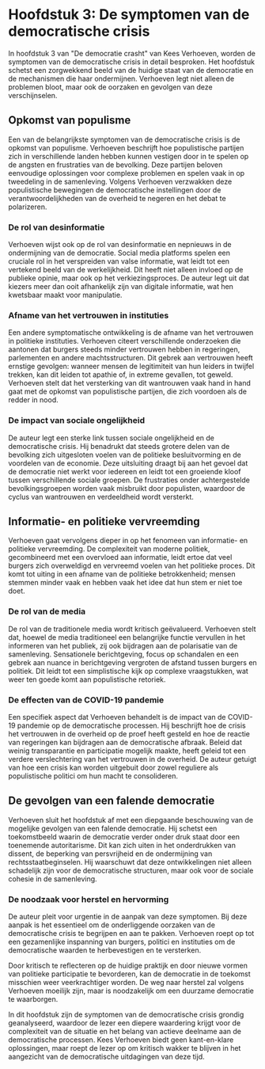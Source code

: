 # Hoofdstuk 3: De symptomen van de democratische crisis

In hoofdstuk 3 van "De democratie crasht" van Kees Verhoeven, worden de symptomen van de democratische crisis in detail besproken. Het hoofdstuk schetst een zorgwekkend beeld van de huidige staat van de democratie en de mechanismen die haar ondermijnen. Verhoeven legt niet alleen de problemen bloot, maar ook de oorzaken en gevolgen van deze verschijnselen.

## Opkomst van populisme

Een van de belangrijkste symptomen van de democratische crisis is de opkomst van populisme. Verhoeven beschrijft hoe populistische partijen zich in verschillende landen hebben kunnen vestigen door in te spelen op de angsten en frustraties van de bevolking. Deze partijen beloven eenvoudige oplossingen voor complexe problemen en spelen vaak in op tweedeling in de samenleving. Volgens Verhoeven verzwakken deze populistische bewegingen de democratische instellingen door de verantwoordelijkheden van de overheid te negeren en het debat te polarizeren.

### De rol van desinformatie

Verhoeven wijst ook op de rol van desinformatie en nepnieuws in de ondermijning van de democratie. Social media platforms spelen een cruciale rol in het verspreiden van valse informatie, wat leidt tot een vertekend beeld van de werkelijkheid. Dit heeft niet alleen invloed op de publieke opinie, maar ook op het verkiezingsproces. De auteur legt uit dat kiezers meer dan ooit afhankelijk zijn van digitale informatie, wat hen kwetsbaar maakt voor manipulatie.

### Afname van het vertrouwen in instituties

Een andere symptomatische ontwikkeling is de afname van het vertrouwen in politieke instituties. Verhoeven citeert verschillende onderzoeken die aantonen dat burgers steeds minder vertrouwen hebben in regeringen, parlementen en andere machtsstructuren. Dit gebrek aan vertrouwen heeft ernstige gevolgen: wanneer mensen de legitimiteit van hun leiders in twijfel trekken, kan dit leiden tot apathie of, in extreme gevallen, tot geweld. Verhoeven stelt dat het versterking van dit wantrouwen vaak hand in hand gaat met de opkomst van populistische partijen, die zich voordoen als de redder in nood.

### De impact van sociale ongelijkheid

De auteur legt een sterke link tussen sociale ongelijkheid en de democratische crisis. Hij benadrukt dat steeds grotere delen van de bevolking zich uitgesloten voelen van de politieke besluitvorming en de voordelen van de economie. Deze uitsluiting draagt bij aan het gevoel dat de democratie niet werkt voor iedereen en leidt tot een groeiende kloof tussen verschillende sociale groepen. De frustraties onder achtergestelde bevolkingsgroepen worden vaak misbruikt door populisten, waardoor de cyclus van wantrouwen en verdeeldheid wordt versterkt.

## Informatie- en politieke vervreemding

Verhoeven gaat vervolgens dieper in op het fenomeen van informatie- en politieke vervreemding. De complexiteit van moderne politiek, gecombineerd met een overvloed aan informatie, leidt ertoe dat veel burgers zich overweldigd en vervreemd voelen van het politieke proces. Dit komt tot uiting in een afname van de politieke betrokkenheid; mensen stemmen minder vaak en hebben vaak het idee dat hun stem er niet toe doet.

### De rol van de media

De rol van de traditionele media wordt kritisch geëvalueerd. Verhoeven stelt dat, hoewel de media traditioneel een belangrijke functie vervullen in het informeren van het publiek, zij ook bijdragen aan de polarisatie van de samenleving. Sensationele berichtgeving, focus op schandalen en een gebrek aan nuance in berichtgeving vergroten de afstand tussen burgers en politiek. Dit leidt tot een simplistische kijk op complexe vraagstukken, wat weer ten goede komt aan populistische retoriek.

### De effecten van de COVID-19 pandemie

Een specifiek aspect dat Verhoeven behandelt is de impact van de COVID-19 pandemie op de democratische processen. Hij beschrijft hoe de crisis het vertrouwen in de overheid op de proef heeft gesteld en hoe de reactie van regeringen kan bijdragen aan de democratische afbraak. Beleid dat weinig transparantie en participatie mogelijk maakte, heeft geleid tot een verdere verslechtering van het vertrouwen in de overheid. De auteur getuigt van hoe een crisis kan worden uitgebuit door zowel reguliere als populistische politici om hun macht te consolideren.

## De gevolgen van een falende democratie

Verhoeven sluit het hoofdstuk af met een diepgaande beschouwing van de mogelijke gevolgen van een falende democratie. Hij schetst een toekomstbeeld waarin de democratie verder onder druk staat door een toenemende autoritarisme. Dit kan zich uiten in het onderdrukken van dissent, de beperking van persvrijheid en de ondermijning van rechtsstaatbeginselen. Hij waarschuwt dat deze ontwikkelingen niet alleen schadelijk zijn voor de democratische structuren, maar ook voor de sociale cohesie in de samenleving.

### De noodzaak voor herstel en hervorming

De auteur pleit voor urgentie in de aanpak van deze symptomen. Bij deze aanpak is het essentieel om de onderliggende oorzaken van de democratische crisis te begrijpen en aan te pakken. Verhoeven roept op tot een gezamenlijke inspanning van burgers, politici en instituties om de democratische waarden te herbevestigen en te versterken.

Door kritisch te reflecteren op de huidige praktijk en door nieuwe vormen van politieke participatie te bevorderen, kan de democratie in de toekomst misschien weer veerkrachtiger worden. De weg naar herstel zal volgens Verhoeven moeilijk zijn, maar is noodzakelijk om een duurzame democratie te waarborgen.

In dit hoofdstuk zijn de symptomen van de democratische crisis grondig geanalyseerd, waardoor de lezer een diepere waardering krijgt voor de complexiteit van de situatie en het belang van actieve deelname aan de democratische processen. Kees Verhoeven biedt geen kant-en-klare oplossingen, maar roept de lezer op om kritisch wakker te blijven in het aangezicht van de democratische uitdagingen van deze tijd.